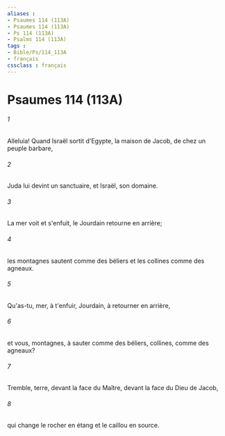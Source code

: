 ```yaml
---
aliases : 
- Psaumes 114 (113A)
- Psaumes 114 (113A)
- Ps 114 (113A)
- Psalms 114 (113A)
tags : 
- Bible/Ps/114_113A
- français
cssclass : français
---
```


# Psaumes 114 (113A)

###### 1
Alleluia! Quand Israël sortit d'Egypte, la maison de Jacob, de chez un peuple barbare,
###### 2
Juda lui devint un sanctuaire, et Israël, son domaine.
###### 3
La mer voit et s'enfuit, le Jourdain retourne en arrière;
###### 4
les montagnes sautent comme des béliers et les collines comme des agneaux.
###### 5
Qu'as-tu, mer, à t'enfuir, Jourdain, à retourner en arrière,
###### 6
et vous, montagnes, à sauter comme des béliers, collines, comme des agneaux?
###### 7
Tremble, terre, devant la face du Maître, devant la face du Dieu de Jacob,
###### 8
qui change le rocher en étang et le caillou en source.
